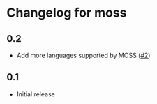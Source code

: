 # Changelog for moss

## 0.2

- Add more languages supported by MOSS ([#2](https://github.com/mbg/moss/pull/2))

## 0.1

- Initial release
